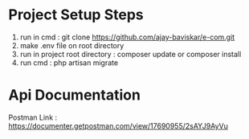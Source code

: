 # Project Setup Steps
1. run in cmd : git clone https://github.com/ajay-baviskar/e-com.git
3. make .env file on root directory 
2. run in project root directory : composer update or composer install
3. run cmd : php artisan migrate

# Api Documentation

Postman Link : https://documenter.getpostman.com/view/17690955/2sAYJ9AyVu
